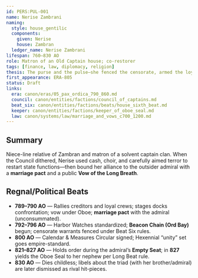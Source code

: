 ```yaml
---
id: PERS:PUL-001
name: Nerise Zambrani
naming:
  style: house_gentilic
  components:
    given: Nerise
    house: Zambran
  ledger_name: Nerise Zambrani
lifespan: 760–830 AO
role: Matron of an Old Captain house; co-restorer
tags: [finance, law, diplomacy, religion]
thesis: The purse and the pulse—she fenced the censorate, armed the loyal, and staged the unity rites while keeping the republic’s forms.
first_appearance: ERA-805
status: Draft
links:
  era: canon/eras/05_pax_ordica_790_860.md
  council: canon/entities/factions/council_of_captains.md
  beat_six: canon/entities/factions/beats/house_sixth_beat.md
  keeper: canon/entities/factions/keeper_of_oboe_seal.md
  law: canon/systems/law/marriage_and_vows_c700_1200.md
---
```


## Summary
Niece-line relative of Zambran and matron of a solvent captain clan. When the Council dithered, Nerise used cash, choir, and carefully aimed terror to restart state functions—then bound her alliance to the outsider admiral with a **marriage pact** and a public **Vow of the Long Breath**.

## Regnal/Political Beats
- **789–790 AO** — Rallies creditors and loyal crews; stages docks confrontation; vow under Oboe; **marriage pact** with the admiral (unconsummated).
- **792–796 AO** — Harbor Watches standardized; **Beacon Chain (Ord Bay)** begun; censorate warrants fenced under Beat Six rules.
- **800 AO** — Calendar & Measures Circular signed; Hexennial “unity” set goes empire-standard.
- **821–827 AO** — Holds order during the admiral’s **Empty Seat**; in **827** yields the Oboe Seal to her nephew per Long Beat rule.
- **830 AO** — Dies childless; libels about the triad (with her brother/admiral) are later dismissed as rival hit-pieces.
